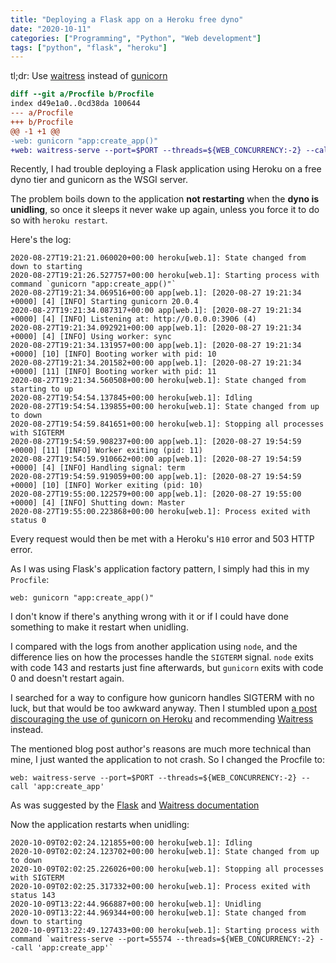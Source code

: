 ```yaml
---
title: "Deploying a Flask app on a Heroku free dyno"
date: "2020-10-11"
categories: ["Programming", "Python", "Web development"]
tags: ["python", "flask", "heroku"]
---
```


tl;dr: Use [waitress](waitress) instead of [gunicorn](gunicorn)

```diff
diff --git a/Procfile b/Procfile
index d49e1a0..0cd38da 100644
--- a/Procfile
+++ b/Procfile
@@ -1 +1 @@
-web: gunicorn "app:create_app()"
+web: waitress-serve --port=$PORT --threads=${WEB_CONCURRENCY:-2} --call 'app:create_app'
```

Recently, I had trouble deploying a Flask application using Heroku on a free
dyno tier and gunicorn as the WSGI server.

The problem boils down to the application **not restarting** when the **dyno is
unidling**, so once it sleeps it never wake up again, unless you force it to do
so with `heroku restart`.

Here's the log:

    2020-08-27T19:21:21.060020+00:00 heroku[web.1]: State changed from down to starting
    2020-08-27T19:21:26.527757+00:00 heroku[web.1]: Starting process with command `gunicorn "app:create_app()"`
    2020-08-27T19:21:34.069516+00:00 app[web.1]: [2020-08-27 19:21:34 +0000] [4] [INFO] Starting gunicorn 20.0.4
    2020-08-27T19:21:34.087317+00:00 app[web.1]: [2020-08-27 19:21:34 +0000] [4] [INFO] Listening at: http://0.0.0.0:3906 (4)
    2020-08-27T19:21:34.092921+00:00 app[web.1]: [2020-08-27 19:21:34 +0000] [4] [INFO] Using worker: sync
    2020-08-27T19:21:34.131957+00:00 app[web.1]: [2020-08-27 19:21:34 +0000] [10] [INFO] Booting worker with pid: 10
    2020-08-27T19:21:34.201582+00:00 app[web.1]: [2020-08-27 19:21:34 +0000] [11] [INFO] Booting worker with pid: 11
    2020-08-27T19:21:34.560508+00:00 heroku[web.1]: State changed from starting to up
    2020-08-27T19:54:54.137845+00:00 heroku[web.1]: Idling
    2020-08-27T19:54:54.139855+00:00 heroku[web.1]: State changed from up to down
    2020-08-27T19:54:59.841651+00:00 heroku[web.1]: Stopping all processes with SIGTERM
    2020-08-27T19:54:59.908237+00:00 app[web.1]: [2020-08-27 19:54:59 +0000] [11] [INFO] Worker exiting (pid: 11)
    2020-08-27T19:54:59.910662+00:00 app[web.1]: [2020-08-27 19:54:59 +0000] [4] [INFO] Handling signal: term
    2020-08-27T19:54:59.919059+00:00 app[web.1]: [2020-08-27 19:54:59 +0000] [10] [INFO] Worker exiting (pid: 10)
    2020-08-27T19:55:00.122579+00:00 app[web.1]: [2020-08-27 19:55:00 +0000] [4] [INFO] Shutting down: Master
    2020-08-27T19:55:00.223868+00:00 heroku[web.1]: Process exited with status 0

Every request would then be met with a Heroku's `H10` error and 503 HTTP error.

As I was using Flask's application factory pattern, I simply had this in my
`Procfile`:

    web: gunicorn "app:create_app()"

I don't know if there's anything wrong with it or if I could have done
something to make it restart when unidling.

I compared with the logs from another application using `node`, and the
difference lies on how the processes handle the `SIGTERM` signal. `node` exits
with code 143 and restarts just fine afterwards, but `gunicorn` exits with code
0 and doesn't restart again.

I searched for a way to configure how gunicorn handles SIGTERM with no luck,
but that would be too awkward anyway. Then I stumbled upon [a post discouraging
the use of gunicorn on
Heroku](https://blog.etianen.com/blog/2014/01/19/gunicorn-heroku-django/) and
recommending
[Waitress](https://docs.pylonsproject.org/projects/waitress/en/latest/)
instead.

The mentioned blog post author's reasons are much more technical than mine, I
just wanted the application to not crash. So I changed the Procfile to:

    web: waitress-serve --port=$PORT --threads=${WEB_CONCURRENCY:-2} --call 'app:create_app'

As was suggested by the
[Flask](https://flask.palletsprojects.com/en/1.1.x/tutorial/deploy/#run-with-a-production-server)
and [Waitress
documentation](https://docs.pylonsproject.org/projects/waitress/en/latest/usage.html#heroku)

Now the application restarts when unidling:

    2020-10-09T02:02:24.121855+00:00 heroku[web.1]: Idling
    2020-10-09T02:02:24.123702+00:00 heroku[web.1]: State changed from up to down
    2020-10-09T02:02:25.226026+00:00 heroku[web.1]: Stopping all processes with SIGTERM
    2020-10-09T02:02:25.317332+00:00 heroku[web.1]: Process exited with status 143
    2020-10-09T13:22:44.966887+00:00 heroku[web.1]: Unidling
    2020-10-09T13:22:44.969344+00:00 heroku[web.1]: State changed from down to starting
    2020-10-09T13:22:49.127433+00:00 heroku[web.1]: Starting process with command `waitress-serve --port=55574 --threads=${WEB_CONCURRENCY:-2} --call 'app:create_app'`

[waitress]: https://docs.pylonsproject.org/projects/waitress/en/latest/
[gunicorn]: https://gunicorn.org/
